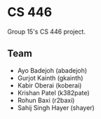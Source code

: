 # CS 446

Group 15's CS 446 project.

## Team

- Ayo Badejoh (abadejoh)
- Gurjot Kainth (gkainth)
- Kabir Oberai (koberai)
- Krishan Patel (k382pate)
- Rohun Baxi (r2baxi)
- Sahij Singh Hayer (shayer)
